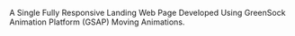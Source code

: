 A Single Fully Responsive Landing Web Page Developed Using GreenSock Animation Platform (GSAP) Moving Animations.